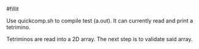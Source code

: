 #fillit

Use quickcomp.sh to compile test (a.out). It can currently read and print a tetrimino.

Tetriminos are read into a 2D array. The next step is to validate said array.
